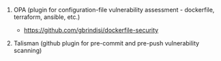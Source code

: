 1. OPA (plugin for configuration-file vulnerability assessment - dockerfile, terraform, ansible, etc.)
   - https://github.com/gbrindisi/dockerfile-security

3. Talisman (github plugin for pre-commit and pre-push vulnerability scanning)

